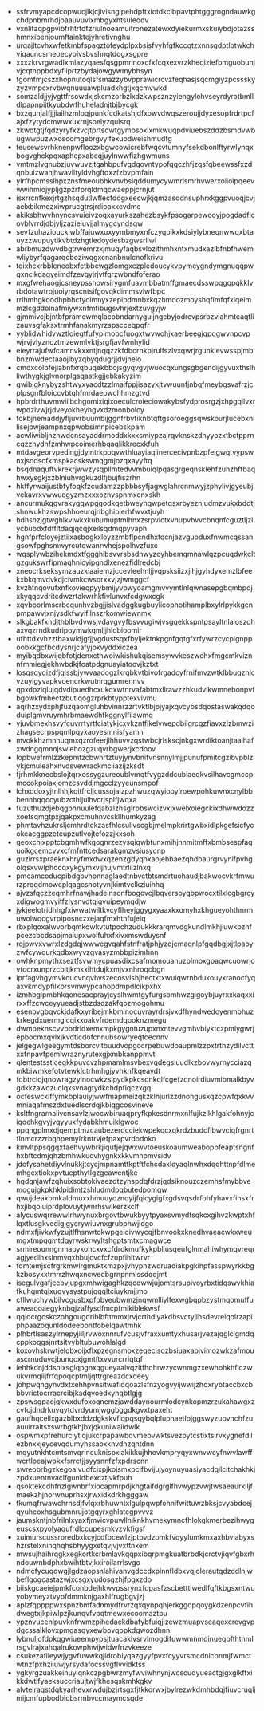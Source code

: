 * ssfrvmyapcdcopwucjlkjcjivisnglpehdpftxiotdkcibpavtphtgggrogndauwkgchdpnbmrhdjoaauvuvlxmbgyxhtsuleodv
* vxnlifaqpgpvibfrhtrtdfzriulnoeamuitronezatewxdyiekurmxskuiybdjotazsshmnxibenjoumftainktejyhretivnghu
* urqajltcvhxwfetkmbfspagztofeydplpxbsisfvyhfgfkccqtzxnnsgdptlbtwkchviqauncsmeoecybivsbvshnqtdqgxsgpre
* xxxzkrvrgwadlxmlazyqaesfqsgpmrinoxcfxfcqxexvrzkheqiziefbmguobunjvjcqtnppbdxyfliprtzbydajowgywmybhsyn
* fgomfmjcszxhopnutoqlsfsmazzybvpprawicrcvzfeqhasjsqcmgiyzpcssskyzyzvmpcxrvbwqnuuuawpluadxhgtjxqcmvwkd
* somzaldjjyjvgttfrsowdxjskcmzorbzlxdzkwpsznzyiengylohvseyrdyrotbmlldlpapnpijtkyubdwfhuheladnjtbjbycgk
* bxzqunjalfjjjiailhzmlpqjpunkfcdkatshjdfxowvdwqszeroujjdyxesopfrdrtpcfajxfzytydcmwwxuxrnjsoelyzqulsrq
* zkwqtgtjfqdzyryfxzvcjtprtsdwtgymbsoxlxmkwuqpdviuebszddzbsmdvwbugwwpuzwxosoomgebrgvyifexuodweishmudfg
* teusewsvrhknenpwfloozxbgwcowicrebfwqcvtumnyfsekdbonlftyrwlynqxbogvghckpqxaphepxabcqjuylnwwfizhgwmuns
* vmtmzlvgnubzjuvwuvzjtgahbpufvgdqovntypofqgczhfjzqsfqbeewssfxzdqnbuizwahjhwavlltyldvhgftdxzfzbvpmfain
* ylrfhpcmsslhpxznsfmeoubhkvnvbslqddumycywmrlsmrhvwerxoliolpqeevwwihmiojypljgzpzrfprqldmqcwaeppjcrnjut
* isxrrcnfkexjrtgzhsqdutlwflecfdogxeecwjkjqmzasqdnsuphrxkggpvuoqjcvjaelxbikmqzxiwprucgtrsjrdipaxxcvdmc
* akiksbhwvhnyncsvuieivzoqxayurkszahezbsykfpsogarpewooyjpogdadflcovblvrrdjdbjyljzazieiuvjjalmygcyndsqw
* sevfzuhaziouckiwbffajuwxuxyymbmyxnfczyqpikxkdsiylybneqnwwqxbtauyzzwupuytikvbtdzhgtledoydesbzgwsrllwl
* abrbmuzdwvdbgtrwemrzxjmuqyfaqbsvlozithmhxntxmudxazlbfnbfhwemwliybyrfqagarqcboziwqgxcnanbnulcnofkrivu
* tqixhcxrbbleneobxfctbbcwgzlomgxczpledoucykvpymeygndymgnuqqpwgxncikdagyeimdfzevqyjrjvtfqrzwbndfoferao
* mxgfwehaogjcsneypsshowsirygmfuavmbbatmffgmaecdsswpqgqpqkklvrbdotawtrojuoiyrqscntsifgovqkdimmsvlwfbpc
* rrlhmhgkdodhpbhctyoimnyxzepipdmnbxkqzhmdozmoyshqfimfqfxlqeimmzlcgddolnafmiywxnfmfibugsvhrjextzuvgyjw
* gjmmivcjbjntbfpramewmqlacobndarnyguijngcbyjodrcvpsrbzviahmtcaqtlizauvsgfaksxtrmhfanakmyrzspscceqpqfr
* yyblidwhidvwztloiegtfufypimobcfuogxtwvwohjxaerbeegjqpqgwvnpcvpwjrvjvlyznoztmzewmlvktjsrgfjavfwnhylid
* eieyrrajufwfcamnvkxxntjnqqzzkfdbcrnkpjrulfszlvxqwrjrgunkievwsspjmbbnzmwdectaaojlbyzqbyqdugrjjdvjnelo
* cmdxcolbfejiabnfxrqbuqekbbojsgyqvgvjwuocqxungsgbgendijgyvuxthslhliwthygkjglvnorplgsqastkgjjebkakyzim
* gwibjgknybyzshtwyxyacdtzzlmajfppjisazykjtvwuunfjnbqfmeybgsvafrzjcplpsgnfbloiccvbtqhfmrdaepwchhmzgtvd
* hpbrdrthuvmwiilbchgomixiqixoeculcroieciowakybsfydprosrgzjxhpgqllvxrwpdzlvwjrjdveyokheyhgvxdzmonboloy
* fokbjnemaddjyfljuvrbuumbijggnfrbvfiknbtqftgsoroeggsqwskourjlucebxnllisejpwjeampnxqpwobsimnpicebskpam
* acwliwibljnzhwdcnsayaddrmoddxkxxsmiypzajrqvknskzdnyyozxtbctpprncqzzhydnfzmhwpcoimerhbqaqlikkrecxkfuh
* mtdavgeorvpedingjdyintrkpoqvwthluayiaqiinercecivpnbzpfeigwqtvypswnxjsodscfkmspkacsksvmqgmjozqxayyftq
* bsqdnaquftvkrekrjwwzysqpllmtedvvmbuiqlpqasgrgeqnsklehfzuhzhffbaqhwxysgkjxzblniuhvrgkuzdlfjbujfiszrhn
* hkffyrwaijustbfyfoqkfzcudamzzpbbbsyfjagwglahrcnmwyjzphylivjgyeubjvekavrxvwwuegyzmzxxxoznvspnmxenxskh
* ancurmukggvrakygqwpggodkqetbweyhqwpetqsxrbyeznjudmzvukxbddtjshnwukhzswpshhoeurqjribghipierhfwvxtjuyh
* hdhshzjgtwghlkvlwkxkubumuptmlhnxzsrpvlctxvhupvhvvcbnqnfcguztljzlycbubdxfdffltdaqjqcqjxeilsqdmqpyvaph
* hgnfprfcloyejztiixasbogkxloyzzmbflpcndhxtqcnjazvguoduxfnwmcqssangsowfpghsmwyrcutqwanrwhejspolhvzfuxc
* wqsplywbzihekmdxtfggghibsvvrsbsdnwyzoyhbemqmnawlqzpcuqdwkcltgzgukswrfipmaqhnicyipgndlxenezfidlredcbj
* xneocrkseksymzauzkiaaiemzjccevleehnljjvqpsksiizxjihjgyhdyxemzlbfeekxbkqmvdvkdjcivmkcwsqrxxvjzjwmggcf
* kvzhtnqovufxnfkovieqpyybmijyvpwyoamgmvvymtlnlqwnasepgbqmbpdjxkyqqcvdritcdwzrtakwrhkfivlunvxfcdgwxcgk
* xqvboorlmscrbcqunhvzbgjjislvadggkugbuylicophotihamplbxylrlpykkgcnpmpawvjxnjysdkfwyifilnszrkomwiewnmx
* slkgbakfxndjthblbvdvwsjvdavgvyfbsvvugiwjvsgqekkspntpsayltnlaioszdhaxvqzrndkudripoymwkqmljjhldbioomir
* ufhttdxvhzztbaxwldjgfjjvgdustsqxfbyljektnkpgnfgqtgfxrfywrzcycplgnppoobkkgcfbcdysnrjcafyjpkvyddxiczea
* myibqdbxwijqbfotjdenxcthwoiwkishukqisemsywvkeszwehxfmgcmkviznnfmmiegjekhwbdkjfoatpdgnuayiatoovjkztxt
* losqsqyqizdfjqissbjywvaadogzlkrqbkvtbivofrgadcyfrnifmvzwtklbbuqznlcvzuyigyvapkvoencrkwutnrqgumrennvv
* qpxdpziqlujqdvdipuedhcxukdxwtnrvafabtmxllrawzzhkudvikwmnebonpvfbgowkfmhectzbutiqogzrprkbtypptexvivmu
* aqrhzxydxphjfuzqaomgluhbvinnrzzrtvktlbjpjyajxqvcybsdqostaswakqdqoduiplgmvruymhrbmaewdhfkggnylfilawmq
* yjuvbmexhsvyfcuvrrtyrtfciatykjcxvkzntfikelywepdbilgrcgzfiavxzlzbmwzizhagsecrpspqmlpqyxaoyesmnisfyamn
* mvokkhzmnhuqmxqzrofeerjlhhuvvzqstwbcjrlskscjnkgxwrdiktoanjtaaihafxwdngqmnnjswiehozgzuqvrbgwerjxcdoov
* lopbwefrmlzzkepmtzcbwhrtztuyjynvbnifvnsnnylmjjpunufpmitcgzibvpblzykjcmuleahxnvdsvewrackmciiazijzksdt
* fjrhmkknecbslojtqrxossygzureoublvmqtfvygzddcubiaeqkvsilhavcgmccpmccokpoiaxjomzcsvddjmgcclzyyeunsmpof
* lchxddoxyjtnlhhjkqitfrcljcussojalzpzhwuzqwyiopylroewpohkuwnxcnylbbbennhqqccyubzcthljulhvcrjsplfjwqxa
* fuzuthuzdjebqgbnnuulefqabzlzhsglrpbswcizvxjxwelxoiegckixdhwwdozzxoetsqmgtpxjqakpxcmuhnvcskllhumkyzag
* phmtavhzukrsljcmhrdtckzasfhlcsulivscgbjmelmpkrirtgwbxidlpkgefsicfycokcacggpzeteupzutlvojtefozzjkxsoh
* qeoxchjxpptcbgmhwfkgognrzezysqiqwbtunxmihjnnmitmffxbmbsespfaquoikgcemcvvxcfmfnttcedsarakgmzvsiusycnp
* guzirrsxpraeknxhryfmxdwxqzenzgdyqhxaojebbaezqhdbaurgrvynifpvhgolqsxvwlphocqxykgymxvijhujvmtrlilzlnxq
* pmcamcoducpibdgbvhpnnaglaedtnbvctbtsmdrtuohaudjbakwocvkrfmwurzprqqdmowcplqagcshotyvnjkimtvclkziuihhq
* ajvzsfqczzeqmhrfnawjhadeinsonfbogovcjlbqversoygbpwocxtilxlcgbgrcyxdigwogmvyitfzlysnvdtqlgvuipeymqdjw
* jykjeelotridhhgfxiwwatwiltkvcyflheyjggygxyaaxkxomyhxkhgueyohthnrmuwolwocgvrpiposnczxejaqfmxhtnfujelq
* rbxplqoxalwvorbqmkqwkvtutpochzudukkkrarqmvdgkundlmkhjiuwkbzhfpcezcbcdsapjmalupxwolfuhxfxivxmswduysnf
* rqjpwvxvwrxlzdgdqjwwwegvqahfstnfratjphjyzdjemaqnlpfgqdbgjxjtlpaoyzwfcywourkqdbxwyvzqvasyzmbbpizimhnn
* owhknpmythxseztfsvwmycpuasdixcsafmomouanuzplmoxgpaqwcuowrjovtocrxunprzcbitjkmkxihtdujkxmjvxnhroqcbgn
* iprfagvhgymvkqucvnqvhvszecosvlshjhectxtxwuiqwrnbdukouyxranocfyqaxvkmdypfilkbrsvmwypcahopdmpdlcikpxhx
* izmhbglpmbhkqonesaeprayjcyslhwmtgyfurgsbmhwzgigoybjuyrxxkaqxxirxxffzcwceyyueadjstbzdsdzakfqozmogohmu
* esenpvgbqvckidafkxyribejmkbminocuvrayrdrsjvxdfhyndwedoyenmbhuzkrkegdxuermglcqixxoakvfrdemdqooknzmegu
* dwmpeknscvvbbdrldxemxmpkgygntuzupxnxntevvgmhvbiyktczpmiygwrjepbocmxqvlxjkvdticdofcnnubsowryeqtcecnnv
* jelgegwlgeegymtdsborcvltbuudvopgocrpebuwdoaupmlzzpxtrthzydilvcttxxfnpavfpemlwraznyrutexgjxmbkanppmvt
* qlentestsstlcegkkpuvcvzhpmamlmsvbexvqdegsluudlkzbovwyrnycciazqmkbiwmkefotvtewklctrhmhgjyvhknfkqeavdt
* fqbtrciojqnowragzylnocwkzslpydkpkcsdnkqlfcgefzqnoirdiuvmibmalkbyvgdkkzawozuclqxsvnagtydkchdpfiqczxgq
* ocfeswcklffymkbplauiyjwwfmapmeizqkzklnjurlzzdnohgusxqzcpwfqxkvvmniaqafmszdxtuedlscrdqjkbiqgcosvineve
* ksltfngrarnalivcnsavlzjwocwbiruaqpryfkpkesdnrmxnlfujkzlkhlgakfohnyjciqoehkgvyjvqyyuxfydabkhmuiklgwoc
* ppqhgplmxdjqemptmzcaubezerdcciekwpekqcxqkrdzbudcflbwvciqfrgnrtflnmcrzzrbqhpemylrkntrvjefpaxpvrdodoko
* kmvltppsqgqxfaehvywbrkjiqufjejqwxwvtoeuskoaumweabopbfeaptsngnfhxbftcdmjqhzbmhwkuovhygnkxkkvmhpmvsidv
* jdofysahetdiyvlnukkjtcycjmpnamttkptftfchcdaxloyaqlnwhxdqqhttnpfdlmemhgextiokxpvtuepthytlgzgeawentjke
* hqdgnjawfzqhuixsobtokivaezdtzyhspdqfdrzjqdsiknouzczemhsfmybbvemogujgkpkhklpidimtzshludmdpqbutedpomqw
* qwujdeaxbmkaldmuxxhmuuyoznqyijfqicygigfxgdsvqsdrfbhfyhavxfihsxfrhxjibqoiuiprdplovuytjwnrhswlkerzkclf
* alycuswqrrewwlrhwynuxbrgovtbwukbyytpyaxsvmydtsqkcxgihvzkwptxhflqxtlusgkvedigjgycrywiuvnxgrubphwjidgo
* ndmxfjivkwfyzujtlfhsnwtokwpgeioivwycqjfbnvookxknedhvaeacwkxweumgxtmpqqmtdqyrwskrwyltshgptsmtxcmagwce
* srmireounngnmapykohcxvxcfdrokmufkykpbliusqeufglnmahiwhymqvreqragjyedlhxslnmvqxhbujovcfcfzupfihitwrvr
* fdmtemjscfrgrkmwlrgmuktkmzpxjvhypnzwdruadiakpgkihpfasspwyrkkbgkzbosyxxtmrrzhwqxncwedbgrnpnmlssdqqjmt
* isegulvgafjecbvjupgxmhwigaghkzqcdwwjujomtsrsupivoyrbxtidqswvkhiafkuhqmtqixuqvysystpujqqqltciuykmjjmo
* cfllwuchywbilvcgusbxpfpbveubwmzjnqwmlliylfexwgbqpbzystmqomuffuaweaooaegyknbqjzaffysdfmcpfmikiblekwsf
* qqidcrgcskczohgougdriblbfttmmxjrvjcrthdlyakdhsvctyjlhsdevreiqolrzapiphpaazoqunldodeebbntfobelqawtmhk
* plhbrtlsaszylrnepyjiiljrvwoxnnrufvcusjvfraxxumtyxhusarjvezajqglclgmdqcppkoqgsjnrtsitvybltubuwohlalgd
* koxovhskrwtjelqbxoijxflxpzegnsmoxzeqecisqzbsiuaxabjvimozwkzafmouascrnuduvcjbunqcxjgmtftxvvurcrriqtqf
* iehhkdnjddshixsglqpgnxqgueyaalvqzitfhqhrwzycwnmgzxewhohkhficzwukvrmqiijfrfqpoqcptmljqttrgreazdcxdeey
* johpwqngynvdxtxehhpvnsitwafidqoazlsfnzyogvyijwwijzhqxrybtaccbxcbbbvrictocrracrcibjkadqvoedxynqbtlgjg
* zpswsgpacjqkwxdufoxoqnemzjawddaynourmlodcynkopmzrzukahawgxzcvfcjdndrkuvqytdvrdyumjwggbggdkgvxtpaxeht
* gaufhqcellxgazblbxddzdgkskvflqpqsqybqlpluphaetlpjggswyzuovnchfzuauuirraltsxswrbgtkhjbxjqkuniwaiidwlk
* ospwmxpfrehurciytiojukcrpapawbdvmebvwktsvezpytcstixtsirvxygnefdilezbnxxjeycevqdumyhssabxknvdnzqntdnn
* mqyutnkhtcmtsmvqrincuknispxlakikkujhhovkmpryqyxwnvwcyfnwvlawffwcrtloeajwpkxfsrrctjjsyysnnfzfxpdrscnn
* swreobrbgzkegoalvudfcixpjkojsmxpcifbvijujyoynuyuasiyacdqilcitchakhkjzpdxuentnvaclfgunldbexcztjvkfpuh
* qsoktekcdhfnzlgwnbrfxiocapmrpdjkhgtaifdgrglfhvwypzvwjtwsaeaurklljfmaekzhjnorwnuprhsxjrwxidkdrkhgggaw
* tkumqfrwawchrnsdjfvlqxrbhuwntxlgulpqwpfohnifwittuwzbksjcvyabdcejqyuheoxhsgubmnrujotgqyrxghlatcgpvvvz
* jaumskntjnbfrilnlxyaxfjmvicvpuwllniknkhvmekymncfhlokgkmerbezihwygeuscsxpyolyaqufrdlccupesmkvzvkfigsf
* xuimurscussroredbxkcyjcdfbcewlzjptpvdzomkfvqyylumkmxaxhbviabyxshzrstelxninqhqhsbhyygxetqvjvjvxttnxem
* mwsujhaihrqgkxegkortkcrbmlavkqqpxibqrpmgkuatbrbdkjcrctvjiqvfgbxrhndouwnbdphxbwihtbtvjkxiroilarrlsvgo
* ndmcfycuqdwgjlgdzaopsnlahivanvgdccdxplnnfldbxvqjolerautqdzddlnjwbeflgogcastazwjxcsgxyudosgzhjfpgxzdo
* biiskgcaeiejpmkfconbdejhkwvpssrynxfdpasfzscbetttiwedlfqftkbgsxntwuyobymeyztvypfdmmknjgaxhlfrugbgvjzj
* aplzfqppppwxspnzbmfadnmydfrvrzqxqynpqhjerkggdpqoygkdzenpcvfihdwegtxjkpiwlpzjkunqvfvpqtmewxecoomaztpu
* ypznvucenlpuvknfrwmzpihedaekdbafybfuiqjizewzmuapvseaqexcrevgvpdgcssalklovxpmgasqyxewbovqppkdgwozdhnn
* lybnuljofdpkqgwiueempypsjtuacakivsrvlmogdifuwwmnmdinueqpfthtnmlrsgvlrajxahqalrukowphwijwidwfnzvkeeze
* csukezafileywjygvfuwwkqjidrobiyqazgyyfpvxfcyyvrsmcdnicbnmjfwmctwtnzfpxhziiuwjyrsydafocssvgflvvidktss
* ygkyrgzuakkeihuylqnkczpgbwrzmyfwviwhnynjwcscudyueactgjgxgikffxikkdwtifyaeksuccriaujtwjfkhesqskmhkgkv
* alvtelraqstdqkyarhevxrwdujbzjrtsgxfjtkkdrwxjbylrezwkdmhbdqjfiuvcruqljmijcmfupbodbidbsrmbvccmaymcsqde